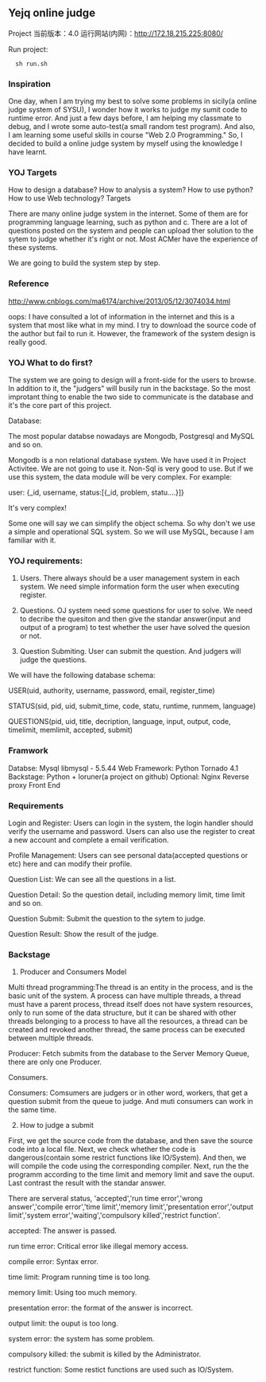 ## Yejq online judge

Project 当前版本：4.0
运行网站(内网)：http://172.18.215.225:8080/



Run project:

```shell
  sh run.sh
```

### Inspiration

One day, when I am trying my best to solve some problems in sicily(a online judge system of SYSU), I wonder how it works to judge my sumit code to runtime error. And just a few days before, I am helping my classmate to debug, and I wrote some auto-test(a small random test program). And also, I am learning some useful skills in course "Web 2.0 Programming." So, I decided to build a online judge system by myself using the knowledge I have learnt.

### YOJ Targets

How to design a database?
How to analysis a system?
How to use python?
How to use Web technology?
Targets

There are many online judge system in the internet. Some of them are for programming language learning, such as python and c. There are a lot of questions posted on the system and people can upload ther solution to the sytem to judge whether it's right or not. Most ACMer have the experience of these systems.

We are going to build the system step by step.

### Reference

http://www.cnblogs.com/ma6174/archive/2013/05/12/3074034.html

oops: I have consulted a lot of information in the internet and this is a system that most like what in my mind. I try to download the source code of the author but fail to run it. However, the framework of the system design is really good.

### YOJ What to do first?

The system we are going to design will a front-side for the users to browse. In addition to it, the "judgers" will busily run in the backstage. So the most improtant thing to enable the two side to communicate is the database and it's the core part of this project.

Database:

The most popular databse nowadays are Mongodb, Postgresql and MySQL and so on.

Mongodb is a non relational database system. We have used it in Project Activitee. We are not going to use it. Non-Sql is very good to use. But if we use this system, the data module will be very complex. For example:

user: {_id, username, status:[{_id, problem, statu....}]}

It's very complex!

Some one will say we can simplify the object schema. So why don't we use a simple and operational SQL system. So we will use MySQL, because I am familiar with it.

### YOJ requirements:

1. Users. There always should be a user management system in each system. We need simple information form the user when executing register.

2. Questions. OJ system need some questions for user to solve. We need to decribe the quesiton and then give the standar answer(input and output of a program) to test whether the user have solved the quesion or not.

3. Question Submiting. User can submit the question. And judgers will judge the questions.

We will have the following database schema:

USER(uid, authority, username, password, email, register_time)

STATUS(sid, pid, uid, submit_time, code, statu, runtime, runmem, language)

QUESTIONS(pid, uid, title, decription, language, input, output, code, timelimit, memlimit, accepted, submit)

### Framwork

Databse: Mysql libmysql - 5.5.44
Web Framework: Python Tornado 4.1
Backstage: Python + loruner(a project on github)
Optional: Nginx Reverse proxy
Front End

### Requirements

Login and Register: Users can login in the system, the login handler should verify the username and password. Users can also use the register to creat a new account and complete a email verification.

Profile Management: Users can see personal data(accepted questions or etc) here and can modify their profile.

Question List: We can see all the questions in a list.

Question Detail: So the question detail, including memory limit, time limit and so on.

Question Submit: Submit the question to the sytem to judge.

Question Result: Show the result of the judge.

### Backstage

1. Producer and Consumers Model

Multi thread programming:The thread is an entity in the process, and is the basic unit of the system. A process can have multiple threads, a thread must have a parent process, thread itself does not have system resources, only to run some of the data structure, but it can be shared with other threads belonging to a process to have all the resources, a thread can be created and revoked another thread, the same process can be executed between multiple threads.

Producer: Fetch submits from the database to the Server Memory Queue, there are only one Producer.

Consumers.

Consumers: Comsumers are judgers or in other word, workers, that get a question submit from the queue to judge. And muti consumers can work in the same time.

2. How to judge a submit

First, we get the source code from the database, and then save the source code into a local file. Next, we check whether the code is dangerous(contain some restrict functions like IO/System). And then, we will compile the code using the corresponding compiler. Next, run the the programm according to the time limit and memory limit and save the ouput. Last contrast the result with the standar answer.

There are serveral status, 'accepted','run time error','wrong answer','compile error','time limit','memory limit','presentation error','output limit','system error','waiting','compulsory killed','restrict function'.

accepted: The answer is passed.

run time error: Critical error like illegal memory access.

compile error: Syntax error.

time limit: Program running time is too long.

memory limit: Using too much memory.

presentation error: the format of the answer is incorrect.

output limit: the ouput is too long.

system error: the system has some problem.

compulsory killed: the submit is killed by the Administrator.

restrict function: Some restict functions are used such as IO/System.
